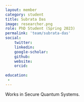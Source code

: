 ```yaml
---
layout: member
category: student
title: Subrata Das
image: researcher.png
role: PhD Student (Spring 2023)
permalink: 'team/subrata-das'
social:
    twitter: 
    linkedin: 
    google-scholar: 
    github: 
    website:
    orcid: 
    
education:
 - 
---
```


Works in Secure Quantum Systems.
